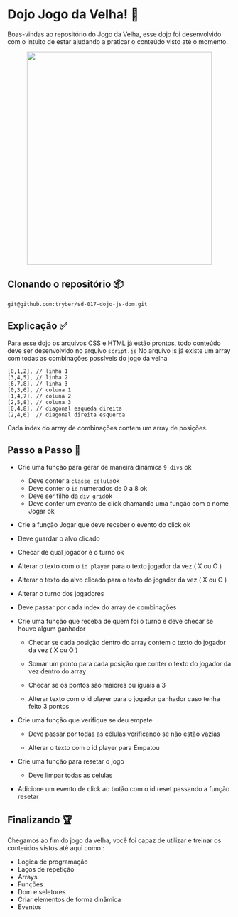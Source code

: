 # Dojo Jogo da Velha! :older_woman:

Boas-vindas ao repositório do Jogo da Velha, esse dojo foi desenvolvido com o intuito de estar ajudando a praticar o conteúdo visto até o momento. 

<center><img src="https://media1.giphy.com/media/6sS1G3MoTdQG8ol0Jd/giphy.gif?cid=790b7611e8a601e2d915b04089fefaf71fbf5f37b842736a&rid=giphy.gif&ct=g" width="416" height="480" ></img></center>

## Clonando o repositório :package:

```git@github.com:tryber/sd-017-dojo-js-dom.git```

## Explicação :white_check_mark:

Para esse dojo os arquivos CSS e HTML já estão prontos, todo conteúdo deve ser desenvolvido no arquivo `script.js`
No arquivo js já existe um array com todas as combinações possíveis do jogo da velha

    [0,1,2], // linha 1
    [3,4,5], // linha 2
    [6,7,8], // linha 3
    [0,3,6], // coluna 1
    [1,4,7], // coluna 2
    [2,5,8], // coluna 3
    [0,4,8], // diagonal esqueda direita
    [2,4,6]  // diagonal direita esquerda

Cada index do array de combinações contem um array de posições.

## Passo a Passo :runner:

- Crie uma função para gerar de maneira dinâmica `9 divs` ok
	- Deve conter a `classe célula`ok
	- Deve conter o `id` numerados de 0 a 8 ok
	- Deve ser filho da `div grid`ok
	- Deve conter um evento de click chamando uma função com o nome Jogar ok

-	Crie a função Jogar que deve receber o evento do click ok

- Deve guardar o alvo clicado

- Checar de qual jogador é o turno ok

- Alterar o texto com o `id player` para o texto jogador da vez ( X ou O )

- Alterar o texto do alvo clicado para o texto do jogador da vez ( X ou O )

-  Alterar o turno dos jogadores

- Deve passar por cada index do array de combinações

- Crie uma função que receba de quem foi o turno e deve checar se houve algum ganhador


	- Checar se cada posição dentro do array contem o texto do jogador da vez ( X ou O )

	- Somar um ponto para cada posição que conter o texto do jogador da vez dentro do array

	- Checar se os pontos são maiores ou iguais a 3

	- Alterar texto com o id player para o jogador ganhador caso tenha feito 3 pontos

- Crie uma função que verifique se deu empate

	- Deve passar por todas as células verificando se não estão vazias

	- Alterar o texto com o id player para Empatou

-	Crie uma função para resetar o jogo

	- Deve limpar todas as celulas 

- Adicione um evento de click ao botão com o id reset passando a função resetar 

## Finalizando :trophy:
Chegamos ao fim do jogo da velha, você foi capaz de utilizar e treinar os conteúdos vistos até aqui como :
  - Logica de programação
 - Laços de repetição
 - Arrays
 - Funções 
 - Dom e seletores
 - Criar elementos de forma dinâmica 
 - Eventos

